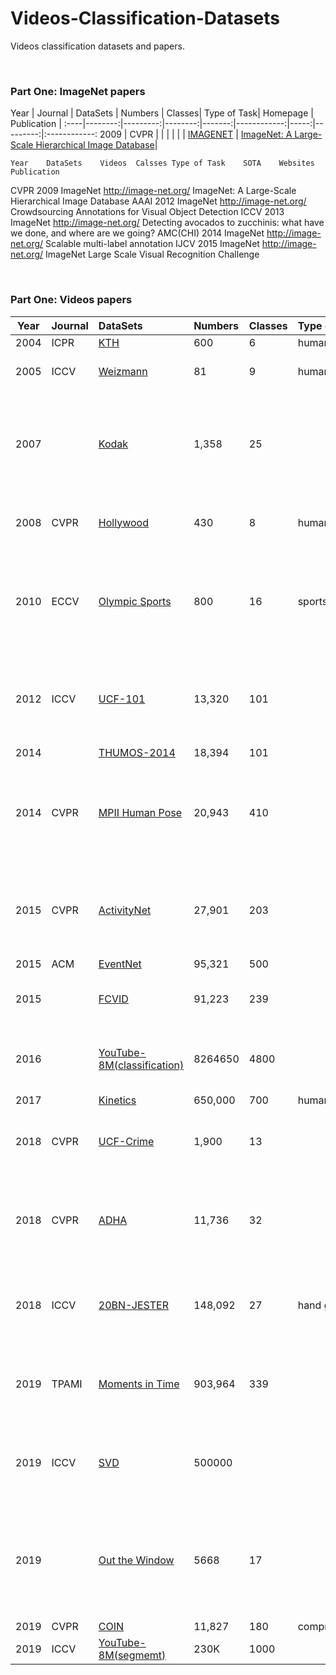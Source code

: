 # Videos-Classification-Datasets
Videos classification datasets and papers.




&nbsp; 
&nbsp;  
###  Part One: ImageNet papers
Year | Journal | DataSets | Numbers | Classes| Type of Task|  Homepage | Publication |
:----|--------:|---------:|--------:|-------:|------------:|-----:|---------:|:------------:
2009 |  CVPR   |    |   | | |  |  [IMAGENET](http://image-net.org/) | [ ImageNet: A Large-Scale Hierarchical Image Database](http://image-net.org/static_files/papers/imagenet_cvpr09.pdf)|


								
	Year	DataSets	Videos	Calsses	Type of Task	SOTA	Websites	Publication
CVPR	2009	ImageNet					http://image-net.org/	 ImageNet: A Large-Scale Hierarchical Image Database
 AAAI 	2012	ImageNet					http://image-net.org/	Crowdsourcing Annotations for Visual Object Detection
ICCV	2013	ImageNet					http://image-net.org/	Detecting avocados to zucchinis: what have we done, and where are we going?
AMC(CHI)	2014	ImageNet					http://image-net.org/	Scalable multi-label annotation
IJCV	2015	ImageNet					http://image-net.org/	ImageNet Large Scale Visual Recognition Challenge



&nbsp; 
&nbsp;  
###  Part One: Videos papers
|Year | Journal |                    DataSets                     | Numbers | Classes| Type of Task|             Publication      |
|:---:|:--------|:------------------------------------------------|:--------|:-------|:------------|:-----------------------------|
2004 |	ICPR   | [KTH](https://www.csc.kth.se/cvap/actions/)	  |600	    |6       |human action | --- |
2005 |	ICCV   |[Weizmann](http://www.wisdom.weizmann.ac.il/~vision/SpaceTimeActions.html)  |81	    |9       |human action | [Actions as Space-Time Shapes](http://www.wisdom.weizmann.ac.il/~vision/VideoAnalysis/Demos/SpaceTimeActions/SpaceTimeActions_pami07.pdf) |
2007 |	       | [Kodak](https://www.ee.columbia.edu/ln/dvmm/consumervideo/)	  |1,358     |	25   |	           |		[Kodak consumer video benchmark data set: concept definition and annotation ]() |
2008 |	CVPR   |[Hollywood](https://www.di.ens.fr/~laptev/download.html)  |	430 |	8    |human action |  [Learning realistic human actions from movies](http://www.irisa.fr/vista/Papers/2008_cvpr_laptev.pdf) |[Actions in Context](http://www.irisa.fr/vista/Papers/2009_cvpr_marszalek.pdf) |
2010 |	ECCV   | [Olympic Sports](http://vision.stanford.edu/Datasets/OlympicSports/)|	800 |	16   |sports	   | 	[Modeling Temporal Structure of Decomposable Motion Segments for Activity Classification](http://vision.stanford.edu/documents/NieblesChenFei-Fei_ECCV2010.pdf) |  [HMDB: A Large Video Database for Human Motion Recognition](http://cbcl.mit.edu/publications/ps/Kuehne_etal_iccv11.pdf) | [Consumer Video Understanding: A Benchmark Database and An Evaluation of Human and Machine Performance](https://www.ee.columbia.edu/ln/dvmm/publications/11/icmr11-consumervideo.pdf) |
2012 |	ICCV   | [UCF-101](https://www.crcv.ucf.edu/research/data-sets/ucf101/)	  |13,320    |	101  |		 | [UCF101: A Dataset of 101 Human Actions Classes From Videos in The Wild](https://www.ee.columbia.edu/ln/dvmm/publications/11/icmr11-consumervideo.pdf) |
2014 |        |[THUMOS-2014](http://crcv.ucf.edu/THUMOS14/home.html) |18,394    |	101  |			|    | [Large-scale Video Classification with Convolutional Neural Networks](https://ieeexplore.ieee.org/document/6909619) |
2014 |	CVPR  |[MPII Human Pose](http://human-pose.mpi-inf.mpg.de/) |20,943|	410  |			| [2D Human Pose Estimation: New Benchmark and State of the Art Analysis](https://ieeexplore.ieee.org/document/6909866) |
2015 |	CVPR  |[ActivityNet](http://activity-net.org/)| 27,901   |	203  |		  | [ActivityNet: A Large-Scale Video Benchmark for Human Activity Understanding](https://ieeexplore.ieee.org/document/7298698) |
| 2015 | ACM  | [EventNet](http://eventnet.ee.columbia.edu/)  | 95,321   | 500    |        |              | [EventNet: A Large Scale Structured Concept Library for Complex Event Detection in Video](https://arxiv.org/pdf/1506.02328v2.pdf) |
| 2015 |      | [FCVID]( http://bigvid.fudan.edu.cn/FCVID/  )     | 91,223   | 239    |                    | [FCVID : Fudan-Columbia Video Dataset](http://www.yugangjiang.info/publication/TPAMI17-supplementary.pdf)                                                    |
| 2016 |      | [YouTube-8M(classification)](https://research.google.com/youtube8m/index.html ) | 8264650 | 4800 |              | [YouTube-8M: A Large-Scale Video Classification Benchmark](https://arxiv.org/abs/1609.08675)  |
| 2017 |       | [Kinetics](https://deepmind.com/research/open-source/kinetics)  | 650,000  | 700  |  human action |             | [A Short Note on the Kinetics-700-2020 Human Action Dataset](https://arxiv.org/abs/2010.10864)    |
| 2018 | CVPR  | [UCF-Crime](https://www.crcv.ucf.edu/projects/real-world/ )   | 1,900    | 13   |             | [Real-world Anomaly Detection in Surveillance Videos](https://arxiv.org/abs/1801.04264)   |
| 2018 | CVPR  | [ADHA ](https://www.mvig.org/research/adha/adha.html )      | 11,736   | 32   |                | [Human Action Adverb Recognition: ADHA Dataset and A Three-Stream Hybrid Model](https://www.mvig.org/research/adha/adha.pdf)   |
| 2018 | ICCV  | [20BN-JESTER](https://20bn.com/datasets/jester   )    | 148,092  | 27   | hand gestures  | [The Jester Dataset: A Large-Scale Video Dataset of Human Gestures](https://openaccess.thecvf.com/content_ICCVW_2019/papers/HANDS/Materzynska_The_Jester_Dataset_A_Large-Scale_Video_Dataset_of_Human_Gestures_ICCVW_2019_paper.pdf)  |
| 2019 | TPAMI | [Moments in Time](http://moments.csail.mit.edu/  )    | 903,964 | 339  |              | [Moments in Time Dataset: one million videos for event understanding](http://moments.csail.mit.edu/TPAMI.2019.2901464.pdf)    |
| 2019 | ICCV  | [SVD]( https://svdbase.github.io/)   | 500000  |      |                        | [SVD: A Large-Scale Short Video Dataset for Near-Duplicate Video Retrieval](https://svdbase.github.io/files/ICCV19_SVD.pdf)   |
| 2019 |       | [Out the Window](https://stresearch.github.io/otw/)    | 5668    | 17   |              | Out the Window: A Crowd-Sourced Dataset for Activity Classification in Security Video   |
| 2019 | CVPR  | [COIN](https://coin-dataset.github.io/ )     | 11,827  | 180  | comprehensive |               | COIN: A Large-scale Dataset for Comprehensive Instructional Video Analysis              |
| 2019 | ICCV  | [YouTube-8M(segmemt)]( https://research.google.com/youtube8m/index.html )       | 230K    | 1000 |      |  |                                                                                         |









